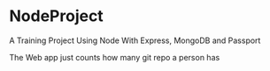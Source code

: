 NodeProject
===========

A Training Project Using Node With Express, MongoDB and Passport

The Web app just counts how many git repo a person has
